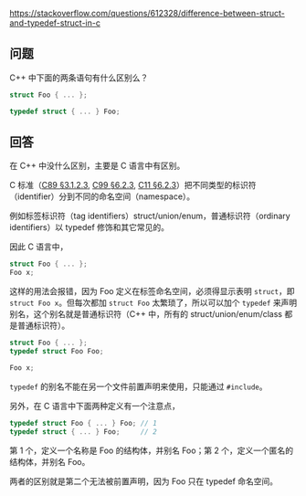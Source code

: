 <https://stackoverflow.com/questions/612328/difference-between-struct-and-typedef-struct-in-c>

## 问题

C++ 中下面的两条语句有什么区别么？

```c++
struct Foo { ... };

typedef struct { ... } Foo;
```

## 回答

在 C++ 中没什么区别，主要是 C 语言中有区别。

C 标准（[C89 §3.1.2.3](http://port70.net/~nsz/c/c89/c89-draft.txt), [C99 §6.2.3](http://port70.net/~nsz/c/c99/n1256.html#6.2.3), [C11 §6.2.3](http://port70.net/~nsz/c/c11/n1570.html#6.2.3)）把不同类型的标识符（identifier）分到不同的命名空间（namespace）。

例如标签标识符（tag identifiers）struct/union/enum，普通标识符（ordinary identifiers）以 typedef 修饰和其它常见的。

因此 C 语言中，

```c
struct Foo { ... };
Foo x;
```

这样的用法会报错，因为 Foo 定义在标签命名空间，必须得显示表明 `struct`，即 `struct Foo x`。但每次都加 `struct Foo` 太繁琐了，所以可以加个 `typedef` 来声明别名，这个别名就是普通标识符（C++ 中，所有的 struct/union/enum/class 都是普通标识符）。

```c
struct Foo { ... };
typedef struct Foo Foo;

Foo x;
```

`typedef` 的别名不能在另一个文件前置声明来使用，只能通过 `#include`。

另外，在 C 语言中下面两种定义有一个注意点，

```c
typedef struct Foo { ... } Foo; // 1
typedef struct { ... } Foo;     // 2
```

第 1 个，定义一个名称是 Foo 的结构体，并别名 Foo；第 2 个，定义一个匿名的结构体，并别名 Foo。

两者的区别就是第二个无法被前置声明，因为 Foo 只在 typedef 命名空间。
